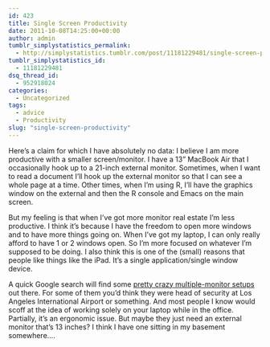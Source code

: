 ```yaml
---
id: 423
title: Single Screen Productivity
date: 2011-10-08T14:25:00+00:00
author: admin
tumblr_simplystatistics_permalink:
  - http://simplystatistics.tumblr.com/post/11181229481/single-screen-productivity
tumblr_simplystatistics_id:
  - 11181229481
dsq_thread_id:
  - 952918024
categories:
  - Uncategorized
tags:
  - advice
  - Productivity
slug: "single-screen-productivity"
---
```

Here&#8217;s a claim for which I have absolutely no data: I believe I am more productive with a smaller screen/monitor. I have a 13&#8221; MacBook Air that I occasionally hook up to a 21-inch external monitor. Sometimes, when I want to read a document I&#8217;ll hook up the external monitor so that I can see a whole page at a time. Other times, when I&#8217;m using R, I&#8217;ll have the graphics window on the external and then the R console and Emacs on the main screen.

But my feeling is that when I&#8217;ve got more monitor real estate I&#8217;m less productive. I think it&#8217;s because I have the freedom to open more windows and to have more things going on. When I&#8217;ve got my laptop, I can only really afford to have 1 or 2 windows open. So I&#8217;m more focused on whatever I&#8217;m supposed to be doing. I also think this is one of the (small) reasons that people like things like the iPad. It&#8217;s a single application/single window device.

A quick Google search will find some <a href="http://www.unplggd.com/unplggd/roundup/roundup-multiple-monitor-homes-052915" target="_blank">pretty crazy multiple-monitor setups</a> out there. For some of them you&#8217;d think they were head of security at Los Angeles International Airport or something. And most people I know would scoff at the idea of working solely on your laptop while in the office. Partially, it&#8217;s an ergonomic issue. But maybe they just need an external monitor that&#8217;s 13 inches? I think I have one sitting in my basement somewhere&#8230;.
